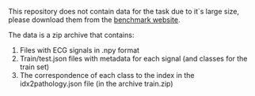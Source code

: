 This repository does not contain data for the task due to it`s large size, please download them from the [benchmark website](https://medbench.ru/ru/#tasks).

The data is a zip archive that contains:

1. Files with ECG signals in .npy format
2. Train/test.json files with metadata for each signal (and classes for the train set)
3. The correspondence of each class to the index in the idx2pathology.json file (in the archive train.zip)